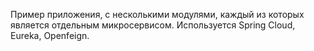 Пример приложения, с несколькими модулями, каждый из которых является отдельным микросервисом.
Используется Spring Cloud, Eureka, Openfeign.
